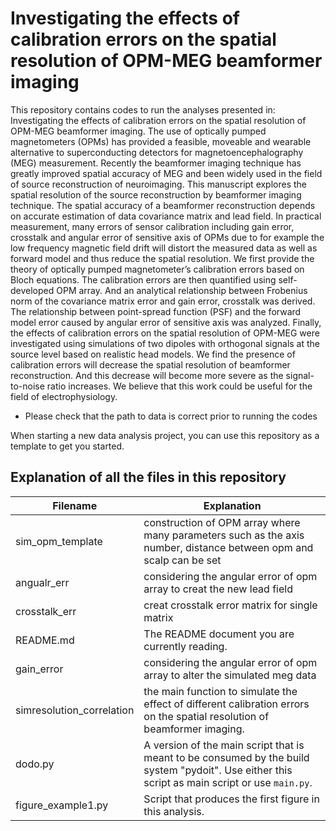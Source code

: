 # Investigating the effects of calibration errors on the spatial resolution of OPM-MEG beamformer imaging
This repository contains codes to run the analyses presented in: Investigating the effects of calibration errors on the spatial resolution of OPM-MEG beamformer imaging. The use of optically pumped magnetometers (OPMs) has provided a feasible, moveable and wearable alternative to superconducting detectors for magnetoencephalography (MEG) measurement. Recently the beamformer imaging technique has greatly improved spatial accuracy of MEG and been widely used in the field of source reconstruction of neuroimaging. This manuscript explores the spatial resolution of the source reconstruction by beamformer imaging technique. The spatial accuracy of a beamformer reconstruction depends on accurate estimation of data covariance matrix and lead field. In practical measurement, many errors of sensor calibration including gain error, crosstalk and angular error of sensitive axis of OPMs due to for example the low frequency magnetic field drift will distort the measured data as well as forward model and thus reduce the spatial resolution. We first provide the theory of optically pumped magnetometer’s calibration errors based on Bloch equations. The calibration errors are then quantified using self-developed OPM array. And an analytical relationship between Frobenius norm of the covariance matrix error and gain error, crosstalk was derived. The relationship between point-spread function (PSF) and the forward model error caused by angular error of sensitive axis was analyzed. Finally, the effects of calibration errors on the spatial resolution of OPM-MEG were investigated using simulations of two dipoles with orthogonal signals at the source level based on realistic head models. We find the presence of calibration errors will decrease the spatial resolution of beamformer reconstruction. And this decrease will become more severe as the signal-to-noise ratio increases.
We believe that this work could be useful for the field of electrophysiology.

* Please check that the path to data is correct prior to running the codes

When starting a new data analysis project, you can use this repository as a template to get you started.

## Explanation of all the files in this repository

| Filename                | Explanation   |
|-------------------------|------------------------------------------------------------------------------------------------------------------------------------------------------------------------------------------------------|
| sim_opm_template             | construction of OPM array where many parameters such as the axis number, distance between opm and scalp can be set 
| angualr_err      | considering the angular error of opm array to creat the new lead field                 
| crosstalk_err     | creat crosstalk error matrix for single matrix                                                                                                                                                                 |    
| README.md               | The README document you are currently reading.                                                                                                                                                       |
|gain_error      | considering the angular error of opm array to alter the simulated meg data            |
| simresolution_correlation | the main function to simulate the effect of different calibration errors on the spatial resolution of beamformer imaging.
| dodo.py                 | A version of the main script that is meant to be consumed by the build system "pydoit". Use either this script as main script or use `main.py`.                                                |
| figure_example1.py      | Script that produces the first figure in this analysis.                                                                                                                                              |                

